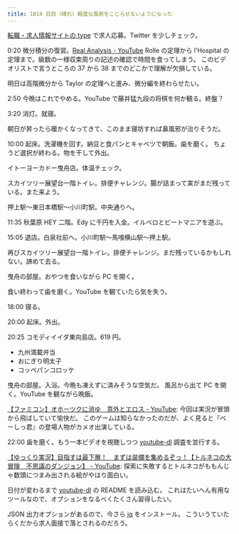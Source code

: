 ```yaml
---
title: 1014 日目（晴れ）軽度な風邪をこじらせないようになった
---
```


[転職・求人情報サイトの type](https://type.jp/) で求人応募。Twitter を少しチェック。

0:20 微分積分の復習。[Real Analysis - YouTube](https://www.youtube.com/playlist?list=PLBh2i93oe2quABbNq4I_-hyjhW8eOdgrO)
Rolle の定理から l'Hospital の定理まで。級数の一様収束周りの記述の確認で時間を食ってしまう。
このビデオリストで言うところの 37 から 38 までのどこかで理解が欠損している。

明日は高階微分から Taylor の定理へと進み、微分編を終わらせたい。

2:50 今晩はこれでやめる。YouTube で藤井猛九段の将棋を何か観る。終盤？

3:20 消灯。就寝。

朝日が昇ったら暖かくなってきて、このまま寝坊すれば鼻風邪が治りそうだ。

10:00 起床。洗濯機を回す。納豆と食パンとキャベツで朝飯。歯を磨く。
ちょうど選択が終わる。物を干して外出。

イトーヨーカドー曳舟店。体温チェック。

スカイツリー展望台一階トイレ。排便チャレンジ。腸が詰まって実がまだ残っている。また来よう。

押上駅～東日本橋駅～小川町駅。中央通りへ。

11:35 秋葉原 HEY 二階。Edy に千円を入金。イルベロとビートマニアを遊ぶ。

15:05 退店。白泉社前へ。小川町駅～馬喰横山駅～押上駅。

再びスカイツリー展望台一階トイレ。排便チャレンジ。まだ残っているかもしれない。諦めて去る。

曳舟の部屋。おやつを食いながら PC を開く。

食い終わって歯を磨く。YouTube を観ていたら気を失う。

18:00 寝る。

20:00 起床。外出。

20:25 コモディイイダ東向島店。619 円。

* 九州満載弁当
* おにぎり明太子
* コッペパンコロッケ

曳舟の部屋。入浴。今晩も凍えずに済みそうな空気だ。
風呂から出て PC を開く。YouTube を観ながら晩飯。

[【ファミコン】オホーツクに消ゆ　意外とエロス - YouTube](https://www.youtube.com/watch?v=ygt6-8U78Hg):
今回は実況が冒頭から飛ばしていて愉快だ。
このゲームは知らなかったのだが、よく見ると『べーしっ君』の登場人物がカメオ出演している。

22:00 歯を磨く。もう一本ビデオを視聴しつつ [youtube-dl] 調査を並行する。

[【ゆっくり実況】目指すは最下層！　まずは装備を集めるぞっ！【トルネコの大冒険　不思議のダンジョン】 - YouTube](https://www.youtube.com/watch?v=klpUW1BmVbY):
探索に失敗するとトルネコがももんじゃ数頭につまみ出される絵がやはり面白い。

日付が変わるまで [youtube-dl] の README を読み込む。
これはたいへん有用なツールなので、オプションをなるべくたくさん習得したい。

JSON 出力オプションがあるので、今さら [jq] をインストール。
こういうていたらくだから求人面接で落とされるのだろう。

[jq]: https://github.com/stedolan/jq
[youtube-dl]: https://github.com/ytdl-org/youtube-dl
